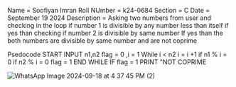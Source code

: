 Name = Soofiyan Imran
Roll NUmber = k24-0684
Section = C
Date = September 19 2024
Description = Asking two numbers from user and checking in the loop if number 1 is divisible by any number less than itself if yes than checking if number 2 is divisible by same number If yes than the both numbers are divisible by same number and are not coprime

Psedocode
START
INPUT n1,n2
flag = 0 ,i = 1
While i < n2 
    i = i +1
    if n1 % i = 0
        if n2 % i = 0
            flag = 1
END WHILE
IF flag = 1 
    PRINT "NOT COPRIME

![WhatsApp Image 2024-09-18 at 4 37 45 PM (2)](https://github.com/user-attachments/assets/343563d4-f189-43f9-b750-a7cf38e544cf)
